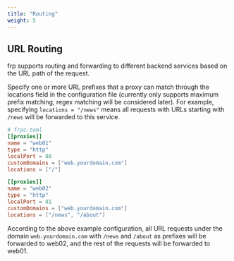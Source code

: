 ```yaml
---
title: "Routing"
weight: 5
---
```


## URL Routing

frp supports routing and forwarding to different backend services based on the URL path of the request.

Specify one or more URL prefixes that a proxy can match through the locations field in the configuration file (currently only supports maximum prefix matching, regex matching will be considered later). For example, specifying `locations = "/news"` means all requests with URLs starting with `/news` will be forwarded to this service.

```toml
# frpc.toml
[[proxies]]
name = "web01"
type = "http"
localPort = 80
customDomains = ["web.yourdomain.com"]
locations = ["/"]

[[proxies]]
name = "web02"
type = "http"
localPort = 81
customDomains = ["web.yourdomain.com"]
locations = ["/news", "/about"]
```

According to the above example configuration, all URL requests under the domain `web.yourdomain.com` with `/news` and `/about` as prefixes will be forwarded to web02, and the rest of the requests will be forwarded to web01.